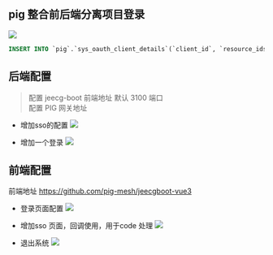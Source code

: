 ## pig 整合前后端分离项目登录


![](https://minio.pigx.vip/alei/2023/01/a073deb5969c26e2e59f7c9327b9fa41.png)

```sql
INSERT INTO `pig`.`sys_oauth_client_details`(`client_id`, `resource_ids`, `client_secret`, `scope`, `authorized_grant_types`, `web_server_redirect_uri`, `authorities`, `access_token_validity`, `refresh_token_validity`, `additional_information`, `autoapprove`, `create_time`, `update_time`, `create_by`, `update_by`) VALUES ('jeecg-boot', '', 'jeecg-boot', 'server', 'authorization_code', 'http://127.0.0.1:3100/sso', '', 168000000, 168000000, '', 'false', '2023-01-17 08:31:46', '2023-01-17 09:32:06', 'admin', 'admin');
```

## 后端配置

> 配置  jeecg-boot 前端地址 默认 3100 端口  
> 配置  PIG 网关地址

- 增加sso的配置
  ![](https://minio.pigx.vip/alei/2023/01/841f482b05aa263356b941a5301b0f5c.png)

- 增加一个登录
  ![](https://minio.pigx.vip/alei/2023/01/d479312b9c2ab8569b19fd8f84d7d6fa.png)


## 前端配置
前端地址 https://github.com/pig-mesh/jeecgboot-vue3
- 登录页面配置
 ![](https://minio.pigx.vip/alei/2023/01/7c61cb04d291a39c026205bafc25e3c5.png)

- 增加sso 页面，回调使用，用于code 处理
  ![](https://minio.pigx.vip/alei/2023/01/d6eb64a260f87cae36740c7e7cf7abf4.png)

- 退出系统
  ![](https://minio.pigx.vip/alei/2023/01/ecd7091d1ebf3cba98baa8db3ba48aad.png)